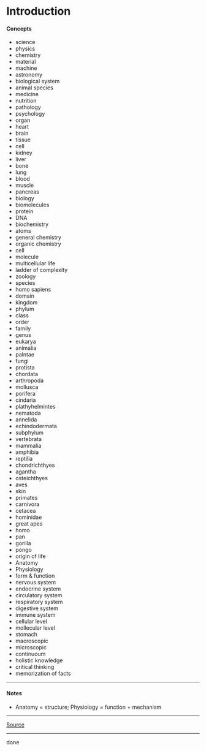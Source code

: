 # Introduction

#### Concepts

- science
- physics
- chemistry
- material
- machine
- astronomy
- biological system
- animal species
- medicine
- nutrition
- pathology
- psychology
- organ
- heart
- brain
- tissue
- cell
- kidney
- liver
- bone
- lung
- blood
- muscle
- pancreas
- biology
- biomolecules
- protein
- DNA
- biochemistry
- atoms
- general chemistry
- organic chemistry
- cell
- molecule
- multicellular life
- ladder of complexity
- zoology
- species
- homo sapiens
- domain
- kingdom
- phylum
- class
- order
- family
- genus
- eukarya
- animalia
- palntae
- fungi
- protista
- chordata
- arthropoda
- mollusca
- porifera
- cindaria
- plathyhelmintes
- nematoda
- annelida
- echindodermata
- subphylum
- vertebrata
- mammalia
- amphibia
- reptilia
- chondrichthyes
- agantha
- osteichthyes
- aves
- skin
- primates
- carnivora
- cetacea
- hominidae
- great apes
- homo
- pan
- gorilla
- pongo
- origin of life
- Anatomy
- Physiology
- form & function
- nervous system
- endocrine system
- circulatory system
- respiratory system
- digestive system
- immune system
- cellular level
- mollecular level
- stomach
- macroscopic
- microscopic
- continuoum
- holistic knowledge
- critical thinking
- memorization of facts

---

#### Notes

- Anatomy = structure; Physiology = function + mechanism

---

[Source](https://youtu.be/6qk_LTVXZ2w)

--- 

done